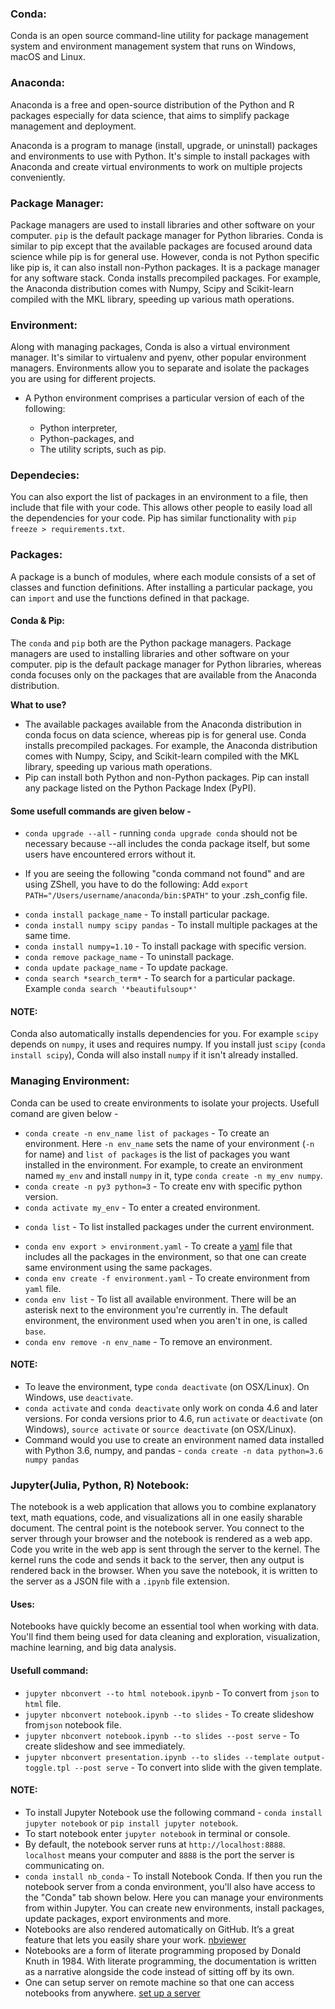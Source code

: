### Conda:
Conda is an open source command-line utility for package management system and environment management system that runs on Windows, macOS and Linux.
### Anaconda:
Anaconda is a free and open-source distribution of the Python and R packages especially for data science, that aims to simplify package management and deployment.

Anaconda is a program to manage (install, upgrade, or uninstall) packages and environments to use with Python. It's simple to install packages with Anaconda and create virtual environments to work on multiple projects conveniently.

### Package Manager: 
Package managers are used to install libraries and other software on your computer. `pip` is the default package manager for Python libraries. Conda is similar to pip except that the available packages are focused around data science while pip is for general use. However, conda is not Python specific like pip is, it can also install non-Python packages. It is a package manager for any software stack. Conda installs precompiled packages. For example, the Anaconda distribution comes with Numpy, Scipy and Scikit-learn compiled with the MKL library, speeding up various math operations. 

### Environment:
Along with managing packages, Conda is also a virtual environment manager. It's similar to virtualenv and pyenv, other popular environment managers.
Environments allow you to separate and isolate the packages you are using for different projects.

- A Python environment comprises a particular version of each of the following:

  - Python interpreter,
  - Python-packages, and
  - The utility scripts, such as pip.

### Dependecies:
You can also export the list of packages in an environment to a file, then include that file with your code. This allows other people to easily load all the dependencies for your code.
Pip has similar functionality with `pip freeze > requirements.txt`.

### Packages:
A package is a bunch of modules, where each module consists of a set of classes and function definitions. After installing a particular package, you can `import` and use the functions defined in that package.

#### Conda & Pip: 
The `conda` and `pip` both are the Python package managers. Package managers are used to installing libraries and other software on your computer. pip is the default package manager for Python libraries, whereas conda focuses only on the packages that are available from the Anaconda distribution.

**What to use?**
- The available packages available from the Anaconda distribution in conda focus on data science, whereas pip is for general use. Conda installs precompiled packages. For example, the Anaconda distribution comes with Numpy, Scipy, and Scikit-learn compiled with the MKL library, speeding up various math operations.
- Pip can install both Python and non-Python packages. Pip can install any package listed on the Python Package Index (PyPI).

#### Some usefull commands are given below -

* `conda upgrade --all` -  running `conda upgrade conda` should not be necessary because --all
includes the conda package itself, but some users have encountered errors without it.
- If you are seeing the following "conda command not found" and are using ZShell, you have to do the following:
Add `export PATH="/Users/username/anaconda/bin:$PATH"` to your .zsh_config file.
* `conda install package_name` - To install particular package.
* `conda install numpy scipy pandas` - To install multiple packages at the same time.
* `conda install numpy=1.10` - To install package with specific version.
* `conda remove package_name` - To uninstall package.
* `conda update package_name` - To update package.
* `conda search *search_term*` - To search for a particular package. Example `conda search '*beautifulsoup*'`
#### NOTE:
Conda also automatically installs dependencies for you. For example `scipy` depends on `numpy`, it uses and requires numpy. If you 
install just `scipy` (`conda install scipy`), Conda will also install `numpy` if it isn't already installed.

### Managing Environment:
Conda can be used to create environments to isolate your projects. Usefull comand are given below -
* `conda create -n env_name list of packages` - To create an environment. Here `-n env_name` sets the name of your environment (`-n` for name) and `list of packages` is the list of packages you want installed in the environment. For example, to create an environment named `my_env` and install `numpy` in it, type `conda create -n my_env numpy`.
* `conda create -n py3 python=3` - To create env with specific python version.
* `conda activate my_env` - To enter a created environment.
- `conda list` - To list installed packages under the current environment.
* `conda env export > environment.yaml` - To create a [yaml](https://yaml.org/) file that includes all the packages in the environment, so that one can create same environment using the same packages.
* `conda env create -f environment.yaml` - To create environment from `yaml` file.
* `conda env list` - To list all available environment. There will be an asterisk next to the environment you're currently in. The default environment, the environment used when you aren't in one, is called `base`.
* `conda env remove -n env_name` - To remove an environment.
#### NOTE:
*  To leave the environment, type `conda deactivate` (on OSX/Linux). On Windows, use `deactivate`.
* `conda activate` and `conda deactivate` only work on conda 4.6 and later versions. For conda versions prior to 4.6, run `activate` or `deactivate` (on Windows), `source activate` or `source deactivate` (on OSX/Linux).
* Command would you use to create an environment named data installed with Python 3.6, numpy, and pandas -
`conda create -n data python=3.6 numpy pandas`

### Jupyter(Julia, Python, R) Notebook:
 The notebook is a web application that allows you to combine explanatory text, math equations, code, and visualizations all in one easily sharable document. The central point is the notebook server. You connect to the server through your browser and the notebook is rendered as a web app. Code you write in the web app is sent through the server to the kernel. The kernel runs the code and sends it back to the server, then any output is rendered back in the browser. When you save the notebook, it is written to the server as a JSON file with a `.ipynb` file extension.
 #### Uses:
 Notebooks have quickly become an essential tool when working with data. You'll find them being used for data cleaning and exploration, visualization, machine learning, and big data analysis.
 #### Usefull command:
 * `jupyter nbconvert --to html notebook.ipynb` - To convert from `json` to `html` file.
 * `jupyter nbconvert notebook.ipynb --to slides` - To create slideshow from`json` notebook file.
 * `jupyter nbconvert notebook.ipynb --to slides --post serve` - To create slideshow and see immediately.
 * `jupyter nbconvert presentation.ipynb --to slides --template output-toggle.tpl --post serve` - To convert into slide with the given template.
 #### NOTE:
 * To install Jupyter Notebook use the following command - 
 `conda install jupyter notebook` or `pip install jupyter notebook`.
 * To start notebook enter `jupyter notebook` in terminal or console.
 * By default, the notebook server runs at `http://localhost:8888`. `localhost` means your computer and `8888` is the port the server is communicating on.
 * `conda install nb_conda` - To install Notebook Conda. If then you run the notebook server from a conda environment, you'll also have access to the "Conda" tab shown below. Here you can manage your environments from within Jupyter. You can create new environments, install packages, update packages, export environments and more.
 * Notebooks are also rendered automatically on GitHub. It’s a great feature that lets you easily share your work. [nbviewer](http://nbviewer.jupyter.org/)
 * Notebooks are a form of literate programming proposed by Donald Knuth in 1984. With literate programming, the documentation is written as a narrative alongside the code instead of sitting off by its own.
 * One can setup server on remote machine so that one can access notebooks from anywhere. [set up a server](https://jupyter-notebook.readthedocs.io/en/latest/public_server.html)
